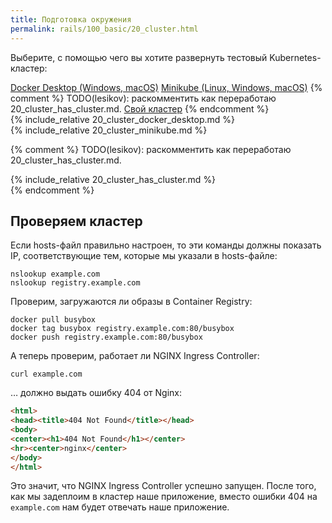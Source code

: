 ```yaml
---
title: Подготовка окружения
permalink: rails/100_basic/20_cluster.html
---
```


Выберите, с помощью чего вы хотите развернуть тестовый Kubernetes-кластер:

<div class="tabs">
<a href="javascript:void(0)" class="tabs__btn tabs__install__btn" onclick="openTab(event, 'tabs__install__btn', 'tabs__install__content', 'tab__install__docker')">Docker Desktop (Windows, macOS)</a>
<a href="javascript:void(0)" class="tabs__btn tabs__install__btn" onclick="openTab(event, 'tabs__install__btn', 'tabs__install__content', 'tab__install__minikube')">Minikube (Linux, Windows, macOS)</a>
{% comment %} TODO(lesikov): раскомментить как переработаю 20_cluster_has_cluster.md.
<a href="javascript:void(0)" class="tabs__btn tabs__install__btn" onclick="openTab(event, 'tabs__install__btn', 'tabs__install__content', 'tab__install__ihave')">Свой кластер</a>
{% endcomment %}
</div>

<div id="tab__install__docker" class="tabs__content tabs__install__content" markdown="1">
{% include_relative 20_cluster_docker_desktop.md %}
</div>

<div id="tab__install__minikube" class="tabs__content tabs__install__content" markdown="1">
{% include_relative 20_cluster_minikube.md %}
</div>


{% comment %} TODO(lesikov): раскомментить как переработаю 20_cluster_has_cluster.md.
<div id="tab__install__ihave" class="tabs__content tabs__install__content" markdown="1">
{% include_relative 20_cluster_has_cluster.md %}
</div>
{% endcomment %}

## Проверяем кластер

Если hosts-файл правильно настроен, то эти команды должны показать IP, соответствующие тем, которые мы указали в hosts-файле:
```shell
nslookup example.com
nslookup registry.example.com
```

Проверим, загружаются ли образы в Container Registry:
```shell
docker pull busybox
docker tag busybox registry.example.com:80/busybox
docker push registry.example.com:80/busybox
```

А теперь проверим, работает ли NGINX Ingress Controller:
```shell
curl example.com
```
… должно выдать ошибку 404 от Nginx:
```html
<html>
<head><title>404 Not Found</title></head>
<body>
<center><h1>404 Not Found</h1></center>
<hr><center>nginx</center>
</body>
</html>
```
Это значит, что NGINX Ingress Controller успешно запущен. После того, как мы задеплоим в кластер наше приложение, вместо ошибки 404 на `example.com` нам будет отвечать наше приложение.

<div id="go-forth-button">
    <go-forth url="30_deploy.html" label="Деплой приложения" framework="{{ page.label_framework }}" ci="{{ page.label_ci }}" guide-code="{{ page.guide_code }}" base-url="{{ site.baseurl }}"></go-forth>
</div>
